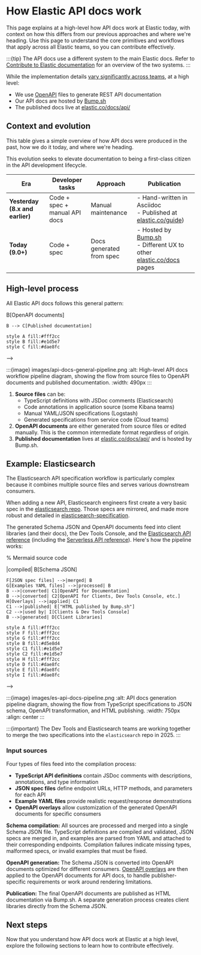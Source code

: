 # How Elastic API docs work

This page explains at a high-level how API docs work at Elastic today, with context on how this differs from our previous approaches and where we're heading. Use this page to understand the core primitives and workflows that apply across all Elastic teams, so you can contribute effectively.

:::{tip}
The API docs use a different system to the main Elastic docs. Refer to [Contribute to Elastic documentation](/extend/contribute/index.md#contribute-to-elastic-documentation) for an overview of the two systems.
:::

While the implementation details [vary significantly across teams](workflows.md), at a high level:

- We use [OpenAPI](https://spec.openapis.org/oas/latest.html) files to generate REST API documentation
- Our API docs are hosted by [Bump.sh](https://bump.sh/)
- The published docs live at [elastic.co/docs/api/](https://www.elastic.co/docs/api/)

## Context and evolution

This table gives a simple overview of how API docs were produced in the past, how we do it today, and where we're heading.

This evolution seeks to elevate documentation to being a first-class citizen in the API development lifecycle.

| Era | Developer tasks | Approach | Publication |
| --- | --- | --- | --- |
| **Yesterday (8.x and earlier)** | Code + spec + manual API docs | Manual maintenance | - Hand-written in Asciidoc <br> - Published at [elastic.co/guide](https://www.elastic.co/guide/en/elasticsearch/reference/8.18/rest-apis.html)) |
| **Today (9.0+)** | Code + spec | Docs generated from spec |- Hosted by [Bump.sh](https://www.elastic.co/docs/api/)<br> - Different UX to other [elastic.co/docs](https://www.elastic.co/docs) pages

## High-level process

All Elastic API docs follows this general pattern:

<!-- 
flowchart TD
    A[Source files] --> B[OpenAPI documents]
    B --> C[Published documentation]
    
    style A fill:#fff2cc
    style B fill:#e1d5e7
    style C fill:#dae8fc
-->

:::{image} images/api-docs-general-pipeline.png
:alt: High-level API docs workflow pipeline diagram, showing the flow from source files to OpenAPI documents and published documentation.
:width: 490px
:::

1. **Source files** can be:
    - TypeScript definitions with JSDoc comments (Elasticsearch)
    - Code annotations in application source (some Kibana teams)  
    - Manual YAML/JSON specifications (Logstash)
    - Generated specifications from service code (Cloud teams)
2. **OpenAPI documents** are either generated from source files or edited manually. This is the common intermediate format regardless of origin.
3. **Published documentation** lives at [elastic.co/docs/api/](https://www.elastic.co/docs/api/) and is hosted by Bump.sh.

## Example: Elasticsearch

The Elasticsearch API specification workflow is particularly complex because it combines multiple source files and serves various downstream consumers. 

When adding a new API, Elasticsearch engineers first create a very basic spec in the [elasticsearch repo](https://github.com/elastic/elasticsearch/tree/main/rest-api-spec). Those specs are mirrored, and made more robust and detailed in [elasticsearch-specification](https://github.com/elastic/elasticsearch-specification/tree/main/docs).

The generated Schema JSON and OpenAPI documents feed into client libraries (and their docs), the Dev Tools Console, and the [Elasticsearch API reference](https://www.elastic.co/docs/api/doc/elasticsearch/) (including the [Serverless API reference](https://www.elastic.co/docs/api/doc/elasticsearch-serverless/)). Here's how the pipeline works:

% Mermaid source code
<!-- 
flowchart TD
    A[TypeScript API definitions] -->|compiled| B[Schema JSON]
    F[JSON spec files] -->|merged| B
    G[Examples YAML files] -->|processed| B
    B -->|converted| C1[OpenAPI for Documentation]
    B -->|converted| C2[OpenAPI for Clients, Dev Tools Console, etc.]
    H[Overlays] -->|applied| C1
    C1 -->|published| E["HTML published by Bump.sh"]
    C2 -->|used by| I[Clients & Dev Tools Console]
    B -->|generated| D[Client Libraries]
    
    style A fill:#fff2cc
    style F fill:#fff2cc
    style G fill:#fff2cc
    style B fill:#d5e8d4
    style C1 fill:#e1d5e7
    style C2 fill:#e1d5e7
    style H fill:#fff2cc
    style D fill:#dae8fc
    style E fill:#dae8fc
    style I fill:#dae8fc
-->


:::{image} images/es-api-docs-pipeline.png
:alt: API docs generation pipeline diagram, showing the flow from TypeScript specifications to JSON schema, OpenAPI transformation, and HTML publishing.
:width: 750px
:align: center
:::

:::{important}
The Dev Tools and Elasticsearch teams are working together to merge the two specifications into the `elasticsearch` repo in 2025.
:::

### Input sources

Four types of files feed into the compilation process:
- **TypeScript API definitions** contain JSDoc comments with descriptions, annotations, and type information
- **JSON spec files** define endpoint URLs, HTTP methods, and parameters for each API
- **Example YAML files** provide realistic request/response demonstrations
- **OpenAPI overlays** allow customization of the generated OpenAPI documents for specific consumers

**Schema compilation:** All sources are processed and merged into a single Schema JSON file. TypeScript definitions are compiled and validated, JSON specs are merged in, and examples are parsed from YAML and attached to their corresponding endpoints. Compilation failures indicate missing types, malformed specs, or invalid examples that must be fixed.

**OpenAPI generation:** The Schema JSON is converted into OpenAPI documents optimized for different consumers. [OpenAPI overlays](https://github.com/OAI/Overlay-Specification?tab=readme-ov-file#overlay-specification) are then applied to the OpenAPI documents for API docs, to handle publisher-specific requirements or work around rendering limitations.

**Publication:** The final OpenAPI documents are published as HTML documentation via Bump.sh. A separate generation process creates client libraries directly from the Schema JSON.

## Next steps

Now that you understand how API docs work at Elastic at a high level, explore the following sections to learn how to contribute effectively.